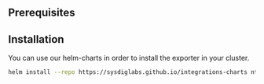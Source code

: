 ## Prerequisites




## Installation

You can use our helm-charts in order to install the exporter in your cluster.
```sh
helm install --repo https://sysdiglabs.github.io/integrations-charts ntp-exporter ntp-exporter
```